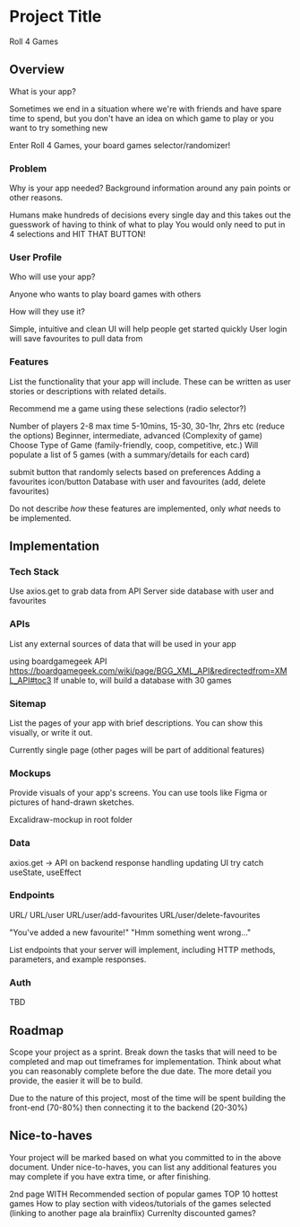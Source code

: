 # Project Title

Roll 4 Games

## Overview

What is your app?

Sometimes we end in a situation where we're with friends and have spare time to spend,
but you don't have an idea on which game to play or you want to try something new

Enter Roll 4 Games, your board games selector/randomizer!

### Problem

Why is your app needed? Background information around any pain points or other reasons.

Humans make hundreds of decisions every single day and this takes out the guesswork of having to think of what to play
You would only need to put in 4 selections and HIT THAT BUTTON!

### User Profile

Who will use your app?

Anyone who wants to play board games with others

How will they use it?

Simple, intuitive and clean UI will help people get started quickly
User login will save favourites to pull data from

### Features

List the functionality that your app will include. These can be written as user stories or descriptions with related details.

Recommend me a game using these selections
(radio selector?)

Number of players 2-8 max
time 5-10mins, 15-30, 30-1hr, 2hrs etc (reduce the options)
Beginner, intermediate, advanced
(Complexity of game)
Choose Type of Game
(family-friendly, coop, competitive, etc.)
Will populate a list of 5 games (with a summary/details for each card)



submit button that randomly selects based on preferences
Adding a favourites icon/button
Database with user and favourites (add, delete favourites)

Do not describe _how_ these features are implemented, only _what_ needs to be implemented.

## Implementation

### Tech Stack

Use axios.get to grab data from API
Server side database with user and favourites

### APIs

List any external sources of data that will be used in your app

using boardgamegeek API
https://boardgamegeek.com/wiki/page/BGG_XML_API&redirectedfrom=XML_API#toc3
If unable to, will build a database with 30 games

### Sitemap

List the pages of your app with brief descriptions. You can show this visually, or write it out.

Currently single page (other pages will be part of additional features)

### Mockups

Provide visuals of your app's screens. You can use tools like Figma or pictures of hand-drawn sketches.

Excalidraw-mockup in root folder

### Data

axios.get -> API on backend
response handling
updating UI
try catch
useState, useEffect

### Endpoints

URL/
URL/user
URL/user/add-favourites
URL/user/delete-favourites

"You've added a new favourite!"
"Hmm something went wrong..."

List endpoints that your server will implement, including HTTP methods, parameters, and example responses.

### Auth

TBD

## Roadmap

Scope your project as a sprint. Break down the tasks that will need to be completed and map out timeframes for implementation. Think about what you can reasonably complete before the due date. The more detail you provide, the easier it will be to build.

Due to the nature of this project, most of the time will be spent building the front-end (70-80%)
then connecting it to the backend (20-30%)

## Nice-to-haves

Your project will be marked based on what you committed to in the above document. Under nice-to-haves, you can list any additional features you may complete if you have extra time, or after finishing.

2nd page WITH
Recommended section of popular games
TOP 10 hottest games
How to play section with videos/tutorials of the games selected (linking to another page ala brainflix)
Currenlty discounted games?
